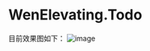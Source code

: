 # WenElevating.Todo
目前效果图如下：
![image](https://github.com/user-attachments/assets/2fec23fe-ae20-4ccf-8a1c-39c78d6c3011)



